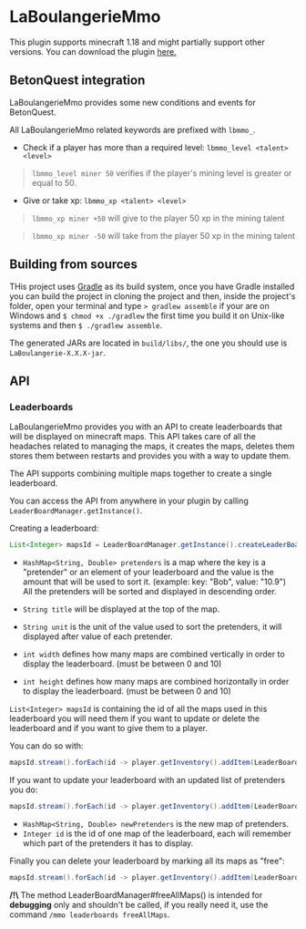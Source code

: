 # LaBoulangerieMmo

This plugin supports minecraft 1.18 and might partially support other versions.
You can download the plugin [here.](https://github.com/LaBoulangerie/LaBoulangerieMmo/releases/latest)

## BetonQuest integration

LaBoulangerieMmo provides some new conditions and events for BetonQuest.

All LaBoulangerieMmo related keywords are prefixed with `lbmmo_`.

- Check if a player has more than a required level: `lbmmo_level <talent> <level>`
> `lbmmo_level miner 50` verifies if the player's mining level is greater or equal to 50.

- Give or take xp: `lbmmo_xp <talent> <level>`
> `lbmmo_xp miner +50` will give to the player 50 xp in the mining talent

> `lbmmo_xp miner -50` will take from the player 50 xp in the mining talent

## Building from sources

THis project uses [Gradle](https://gradle.org/) as its build system, once you have Gradle installed you can build the project in cloning the project and then, inside the project's folder, open your terminal and type `> gradlew assemble` if your are on Windows and `$ chmod +x ./gradlew` the first time you build it on Unix-like systems and then `$ ./gradlew assemble`.

The generated JARs are located in `build/libs/`, the one you should use is `LaBoulangerie-X.X.X-jar`.

## API

### Leaderboards

LaBoulangerieMmo provides you with an API to create leaderboards that will be displayed on minecraft maps.
This API takes care of all the headaches related to managing the maps, it creates the maps, deletes them stores them between restarts and provides you with a way to update them.

The API supports combining multiple maps together to create a single leaderboard.

You can access the API from anywhere in your plugin by calling `LeaderBoardManager.getInstance()`.

Creating a leaderboard:

```java
List<Integer> mapsId = LeaderBoardManager.getInstance().createLeaderBoard(pretenders, title, unit, width, height)
```

- `HashMap<String, Double> pretenders` is a map where the key is a "pretender" or an element of your leaderboard and the value is the amount that will be used to sort it. (example: key: "Bob", value: "10.9")
All the pretenders will be sorted and displayed in descending order.

- `String title` will be displayed at the top of the map.
- `String unit` is the unit of the value used to sort the pretenders, it will displayed after value of each pretender.
- `int width` defines how many maps are combined vertically in order to display the leaderboard. (must be between 0 and 10)
- `int height` defines how many maps are combined horizontally in order to display the leaderboard. (must be between 0 and 10)

`List<Integer> mapsId` is containing the id of all the maps used in this leaderboard you will need them if you want to update or delete the leaderboard and if you want to give them to a player.

You can do so with:
```java
mapsId.stream().forEach(id -> player.getInventory().addItem(LeaderBoardManager.getInstance().getMapItem(id)));
```

If you want to update your leaderboard with an updated list of pretenders you do:

```java
mapsId.stream().forEach(id -> player.getInventory().addItem(LeaderBoardManager.getInstance().updateMap(id, newPretenders)));
```
- `HashMap<String, Double> newPretenders` is the new map of pretenders.
- `Integer id` is the id of one map of the leaderboard, each will remember which part of the pretenders it has to display.

Finally you can delete your leaderboard by marking all its maps as "free":
```java
mapsId.stream().forEach(id -> player.getInventory().addItem(LeaderBoardManager.getInstance().freeMap(id)));
```

**/!\\** The method LeaderBoardManager#freeAllMaps() is intended for **debugging** only and shouldn't be called, if you really need it, use the command `/mmo leaderboards freeAllMaps`.
